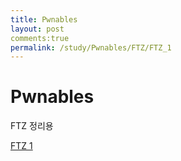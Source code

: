 ```yaml
---
title: Pwnables
layout: post
comments:true
permalink: /study/Pwnables/FTZ/FTZ_1
---
```


Pwnables
===

FTZ 정리용

<a href='/1'>FTZ 1</a>